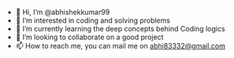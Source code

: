 - 👋 Hi, I’m @abhishekkumar99
- 👀 I’m interested in coding and solving problems
- 🌱 I’m currently learning the deep concepts behind Coding logics
- 💞️ I’m looking to collaborate on a good project
- 📫 How to reach me, you can mail me on abhi83332@gmail.com

<!---
abhishekkumar99/abhishekkumar99 is a ✨ special ✨ repository because its `README.md` (this file) appears on your GitHub profile.
You can click the Preview link to take a look at your changes.
--->
